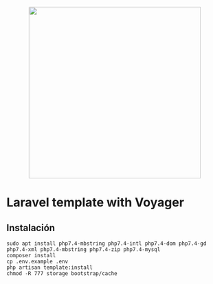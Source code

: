 <p align="center"><a href="https://laravel.com" target="_blank"><img src="https://raw.githubusercontent.com/laravel/art/master/logo-lockup/5%20SVG/2%20CMYK/1%20Full%20Color/laravel-logolockup-cmyk-red.svg" width="400"></a></p>

# Laravel template  with Voyager

## Instalación
```
sudo apt install php7.4-mbstring php7.4-intl php7.4-dom php7.4-gd php7.4-xml php7.4-mbstring php7.4-zip php7.4-mysql
composer install
cp .env.example .env
php artisan template:install
chmod -R 777 storage bootstrap/cache
```

<!-- ## Colaboradore -->